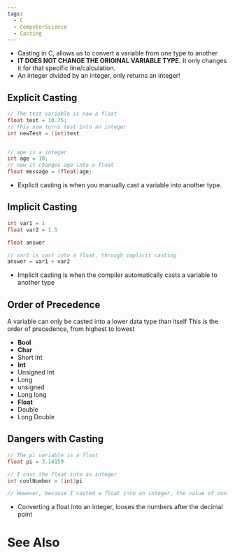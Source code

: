```yaml
---
tags:
  - C
  - ComputerScience
  - Casting
---
```

- Casting in C, allows us to convert a variable from one type to another
- **IT DOES NOT CHANGE THE ORIGINAL VARIABLE TYPE.** It only changes it for that specific line/calculation.
- An integer divided by an integer, only returns an integer!

## Explicit Casting

``` c
// The test variable is now a float
float test = 10.75;
// This now turns test into an integer
int newTest = (int)test


// age is a integer
int age = 10;
// now it changes age into a float
float message = (float)age;
```
- Explicit casting is when you manually cast a variable into another type.

## Implicit Casting

``` c
int var1 = 1
float var2 = 1.5

float answer

// var1 is cast into a float, through implicit casting
answer = var1 + var2
```
- Implicit casting is when the compiler automatically casts a variable to another type

## Order of Precedence
A variable can only be casted into a lower data type than itself
This is the order of precedence, from highest to lowest
- **Bool**
- **Char**
- Short Int
- **Int**
- Unsigned Int
- Long
- unsigned
- Long long
- **Float**
- Double
- Long Double

## Dangers with Casting
``` c
// The pi variable is a float
float pi = 3.14159

// I cast the float into an integer
int coolNumber = (int)pi

// However, because I casted a float into an integer, the value of coolNumber can only be 3
```
- Converting a float into an integer, looses the numbers after the decimal point

# See Also